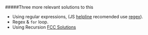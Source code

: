 
#####Three more relevant solutions to this
* Using regular expressions, (JS [helpline](https://github.com/Takumar) recomended use [regex](http://regexone.com/lesson/letters_and_digits)).
* Regex & `for` loop.
* Using Recursion
[FCC Solutions](https://github.com/freecodecamp/freecodecamp/wiki/algorithm-check-for-palindromes)
